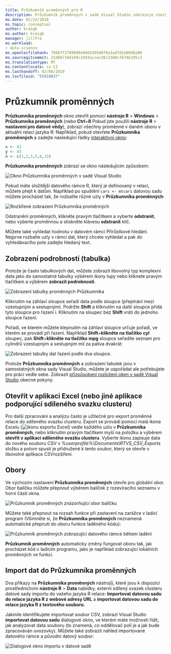 ```yaml
---
title: Průzkumník proměnných pro R
description: Průzkumník proměnných v sadě Visual Studio zobrazuje všechny proměnné v daném oboru v aktuální relaci jazyka R:.
ms.date: 01/24/2018
ms.topic: conceptual
author: kraigb
ms.author: kraigb
manager: jillfra
ms.workload:
- data-science
ms.openlocfilehash: 799b7f2789898e0d02d9588f9a3ad7d1e8098a00
ms.sourcegitcommit: 21d667104199c2493accec20c2388cf674b195c3
ms.translationtype: MT
ms.contentlocale: cs-CZ
ms.lasthandoff: 02/08/2019
ms.locfileid: "55919037"
---
```

# <a name="variable-explorer"></a>Průzkumník proměnných

**Průzkumníka proměnných** okno otevřít pomocí **nástroje R** > **Windows** > **Průzkumníka proměnných** (nebo **Ctrl**+**8** Pokud jste použili **nástroje R** > **nastavení pro datové vědy**), zobrazí všechny proměnné v daném oboru v aktuální relaci jazyka R: Například, pokud otevřete **Průzkumníka proměnných** a zadejte následující řádky [interaktivní okno](interactive-repl-for-r-in-visual-studio.md):

```R
x <- 42
y <- 43
n <- c(1,2,3,5,8,13)
```

**Průzkumníka proměnných** zobrazí se okno následujícím způsobem:

![Okno Průzkumníka proměnných v sadě Visual Studio](media/variable-explorer-window.png)

Pokud máte složitější datového rámce R, který je definovaný v relaci, můžete přejít k datům. Například po spuštění `cars <- mtcars` datovou sadu můžete procházet tak, že rozbalíte různé uzly v **Průzkumníka proměnných**:

![Rozšířené zobrazení Průzkumníka proměnných](media/variable-explorer-expanded-results.png)

Odstranění proměnných, klikněte pravým tlačítkem a vyberte **odstranit**, nebo vyberte proměnnou a stiskněte klávesu **odstranit** klíč.

Můžete také vyhledat hodnotu v datovém rámci Přírůstkové hledání. Nejprve rozbalte uzly v rámci dat, který chcete vyhledat a pak do vyhledávacího pole zadejte hledaný text.

## <a name="details-table-view"></a>Zobrazení podrobností (tabulka)

Protože je často tabulkových dat, můžete zobrazit libovolný typ komplexní data jako do samostatné tabulky výběrem ikony lupy nebo kliknete pravým tlačítkem a výběrem **zobrazit podrobnosti**.

![Zobrazení tabulky proměnných Průzkumníka](media/variable-explorer-table-view.png)

Kliknutím na záhlaví sloupce seřadí data podle sloupce (přepínání mezi vzestupným a sestupným). Podržte **Shift** a kliknutím na další sloupce přidá tyto sloupce pro řazení i. Kliknutím na sloupec bez **Shift** vrátí do jednoho sloupce řazení.

Pořadí, ve kterém můžete klepnutím na záhlaví sloupce určuje pořadí, ve kterém se provádí při řazení. Například **Shift**+**klikněte na tlačítko** **cyl** sloupec, pak **Shift**+**klikněte na tlačítko** **mpg** sloupce seřadíte seznam pro cylindrů vzestupným a sestupným mil za paliva dvakrát:

![Zobrazení tabulky dat řazení podle dva sloupce.](media/variable-explorer-table-view-sorting.png)

Protože **Průzkumníka proměnných** a zobrazení tabulek jsou v samostatných okna sady Visual Studio, můžete je uspořádat ale potřebujete pro práci vedle sebe. Zobrazit [přizpůsobení rozložení oken v sadě Visual Studio](../ide/customizing-window-layouts-in-visual-studio.md) obecné pokyny.

## <a name="open-in-excel-or-other-csv-capable-application"></a>Otevřít v aplikaci Excel (nebo jiné aplikace podporující sdíleného svazku clusteru)

Pro další zpracování a analýzu často je užitečné pro export proměnné relace do sdíleného svazku clusteru. Export se provádí pomocí malá ikona Excelu (![ikonu exportu Excel](media/variable-explorer-excel-icon.png)) vedle každého uzlu v **Průzkumníka proměnných**, nebo kliknutím pravým tlačítkem myši na položku a výběrem **otevřít v aplikaci sdíleného svazku clusteru**. Vyberte ikonu zapisuje data do nového souboru CSV v *%userprofile%\Documents\RTVS_CSV_Exports* složku a potom spustí je přidružené k tento soubor, který se otevře v libovolné aplikace *CSV*rozšíření.

## <a name="scopes"></a>Obory

Ve výchozím nastavení **Průzkumníka proměnných** otevře pro globální obor. Obor balíčku můžete přepnout výběrem balíček z rozevíracího seznamu v horní části okna.

![Průzkumník proměnných znázorňující obor balíčku](media/variable-explorer-package-scopes.png)

Můžete také přepnout na rozsah funkce při zastavení na zarážce v ladicí program (Všimněte si, že **Průzkumníka proměnných** neznamená automatické přepnutí do oboru funkce laděného kódu):

![Průzkumník proměnných zobrazující datového rámce během ladění](media/variable-explorer-as-locals-window.png)

**Průzkumník proměnných** automaticky změny fungovat oboru tak, jak procházet kód v ladicím programu, jako je například zobrazující lokálních proměnných ve funkci.

## <a name="import-data-into-variable-explorer"></a>Import dat do Průzkumníka proměnných

Dva příkazy na **Průzkumníka proměnných** nástrojů, které jsou k dispozici prostřednictvím **nástroje R** > **Data** nabídky, externí sdílený svazek clusteru datové sady importu do vašeho jazyka R relace:  **Importovat datovou sadu do relace jazyka R z webové adresy URL** a **importovat datovou sadu do relace jazyka R z textového souboru**.

Jakmile identifikujete importovat soubor CSV, zobrazí Visual Studio **importovat datovou sadu** dialogové okno, ve kterém máte možnosti řídit, jak analyzovat data souboru (to znamená, co oddělovač polí je a jak bude zpracováván uvozovky). Můžete také zobrazit náhled importované datového rámce a původní datový soubor:

![Dialogové okno importu v datové sadě](media/variable-explorer-import-dataset-dialog.png)
